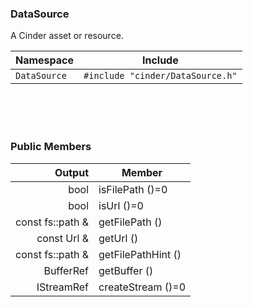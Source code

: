 ### DataSource

A Cinder asset or resource.

| Namespace      | Include
|----------------|-----------------
| `DataSource`   | `#include "cinder/DataSource.h"`

<br>
<br>
<br>

### Public Members

| Output       | Member
|-------------:|--------------
| bool         | isFilePath ()=0
| bool         | isUrl ()=0
| const fs::path & | getFilePath ()
| const Url &  | getUrl ()
| const fs::path & | getFilePathHint ()
| BufferRef    | getBuffer ()
| IStreamRef   | createStream ()=0